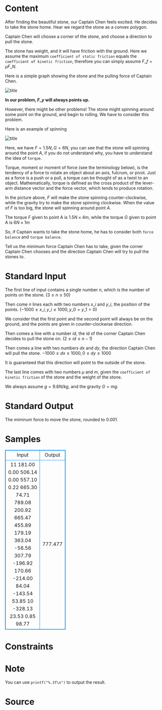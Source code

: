 
# Content

After finding the beautiful stone, our Captain Chen feels excited. He decides to take the stone home. Hear we regard the stone as a convex polygon.

Captain Chen will choose a corner of the stone, and choose a direction to pull the stone.

The stone has weight, and it will have friction with the ground. Here we assume the maximum `coefficient of static friction` equals the `coefficient of kinetic friction`, therefore you can simply assume $F\_{f} = \mu F\_{N}$.

Here is a simple graph showing the stone and the pulling force of Captain Chen.

![title](/source/lutece/i-must-take-the-stones-home/img/aHR0cHM6Ly9hY20udWVzdGMuZWR1LmNuL21lZGlhL2ltYWdlL3Byb2JsZW0vODAxLzIwMTQwMzI4MjI0NzMzNjAzMS5wbmc=.png)

**In our problem, $F\_{y}$ will always points up.**

However, there might be other problems! The stone might spinning around some point on the ground, and begin to rolling. We have to consider this problem.

Here is an example of spinning

![title](/source/lutece/i-must-take-the-stones-home/img/aHR0cHM6Ly9hY20udWVzdGMuZWR1LmNuL21lZGlhL2ltYWdlL3Byb2JsZW0vODAxLzIwMTQwMzI4MjI1OTE2MDgwMy5wbmc=.png)

Here, we have $F = 1.5N, G = 6N$, you can see that the stone will spinning around the point $A$, if you do not understand why, you have to understand the idea of `torque`.

Torque, moment or moment of force (see the terminology below), is the tendency of a force to rotate an object about an axis, fulcrum, or pivot. Just as a force is a push or a pull, a torque can be thought of as a twist to an object. Mathematically, torque is defined as the cross product of the lever-arm distance vector and the force vector, which tends to produce rotation.

In the picture above, $F$ will make the stone spinning counter-clockwise, while the gravity try to make the stone spinning clockwise. When the value of $F$ is too big, the stone will spinning around point $A$.

The torque $F$ given to point A is $1.5N\times 4m$, while the torque $G$ given to point A is $6N\times1m$

So, if Captain wants to take the stone home, he has to consider both `force balance` and `torque balance`.

Tell us the minimum force Captain Chen has to take, given the corner Captain Chen chooses and the direction Captain Chen will try to pull the stones to.

# Standard Input

The first line of input contains a single number $n$, which is the number of points on the stone. $(3\leq n\leq 50)$

Then come $n$ lines each with two numbers $x\_{i}$ and $y\_{i}$, the position of the points. $(-1000\leq x\_{i}, y\_{i}\leq 1000, y\_{0} = y\_{1}=0)$

We consider that the first point and the second point will always be on the ground, and the points are given in counter-clockwise direction.

Then comes a line with a number $id$, the id of the corner Captain Chen decides to pull the stone on. $(2\leq id\leq n - 1)$

Then comes a line with two numbers $dx$ and $dy$, the direction Captain Chen will pull the stone. $-1000\leq dx\leq 1000, 0\leq dy\leq 1000$

It is guaranteed that this direction will point to the outside of the stone.

The last line comes with two numbers $\mu$ and $m$, given the `coefficient of kinetic friction` of the stone and the weight of the stone.

We always assume $g = 9.8N/kg$, and the gravity $G = mg$.

# Standard Output

The miminum force to move the stone, rounded to $0.001$.

# Samples

<style>
        table,table tr th, table tr td { border:1px solid #0094ff; }
        table { width: 200px; min-height: 25px; line-height: 25px; text-align: center; border-collapse: collapse;}   
    </style>
<table>
	<tr>
		<td>Input</td>
		<td>Output</td>
	</tr>
<tr><td>11
181.00 0.00
506.14 0.00
557.10 0.22
665.30 74.71
789.08 200.92
665.47 455.89
179.19 363.04
-56.56 307.79
-196.92 170.66
-214.00 84.04
-143.54 53.85
10
-328.13 23.53
0.85 98.77</td><td>777.477</td></tr></table>


# Constraints



# Note

You can use `printf("%.3f\n")` to output the result.

# Source



